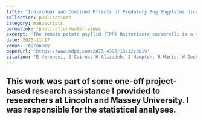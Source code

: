 ```yaml
---
title: "Individual and Combined Effects of Predatory Bug Engytatus nicotianae and Trichoderma atroviride in Suppressing the Tomato Potato Psyllid Bactericera cockerelli in Greenhouse Grown Tomatoes"
collection: publications
category: manuscripts
permalink: /publication/water-views
excerpt: 'The tomato potato psyllid (TPP) Bactericera cockerelli is a serious pest of the Solanaceae family. The management of this pest using synthetic pesticides is problematic because of the development of pesticide resistance and environmental concerns including impacts on non-target organisms. The predatory bug Engytatus nicotianae has recently been identified as a useful biocontrol agent for TPP in greenhouses. The soil fungus Trichoderma Pers. is commonly used as a plant growth enhancer and biocontrol agent against phytopathogenic fungi. Therefore, there could be advantages associated with the combined use of these biocontrol agents. Some reports in other systems suggest that Trichoderma inoculation may alter the behaviour of pests and their natural enemies by modifying plant defence metabolites such as volatile organic compounds (VOCs). For this reason, this study aimed to investigate the individual and combined efficacy of these biocontrol agents (i.e., Trichoderma atroviride and E. nicotianae) against TPP in greenhouse grown tomatoes (Solanum lycopersicum cv. Merlice). To this end, we compared the effect of each biocontrol agent and their combination on TPP abundance across different developmental stages (egg, nymphs, adults) and the number of infested leaves. We also investigated plant VOC emissions under the different treatments. Across all measured TPP stages, the treatments tested (E. nicotianae alone, T. atrovirdae alone, and T. atrovirdae + E. nicotianae) significantly reduced mean TPP counts relative to the control, and no significant differences were observed in VOC emissions among treatments. Overall, T. atrovirdae alone was less effective than E. nicotianae alone and its combination with T. atrovirdae in suppressing TPP populations. However, the combined use of Trichoderma + E. nicotianae did not show significant advantages over the use of E. nicotianae alone in controlling TPP. Therefore, their combined use needs to be further assessed in light of other advantages of Trichoderma to the crop (e.g., growth promotion or pathogen defence).'
date: 2023-11-17
venue: 'Agronomy'
paperurl: 'https://www.mdpi.com/2073-4395/13/12/3019'
citation: 'E Veronesi, S Cairns, H Alizadeh, J Hampton, R Maris, W Godsoe, S  Goldson & A McCormick (2023). &quot;Individual and Combined Effects of Predatory Bug Engytatus nicotianae and Trichoderma atroviride in Suppressing the Tomato Potato Psyllid Bactericera cockerelli in Greenhouse Grown Tomatoes.&quot; <i>Agronomy</i>.'
---
```


This work was part of some one-off project-based research assistance I provided to researchers at Lincoln and Massey University. I was responsible for the statistical analyses.
---
